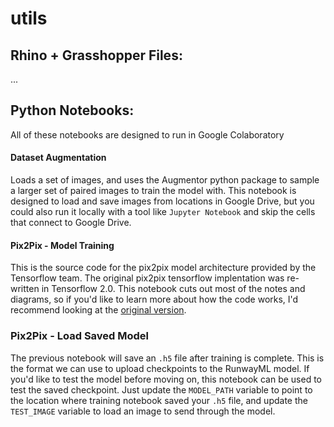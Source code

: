 # utils

## Rhino + Grasshopper Files:

...  

## Python Notebooks:

All of these notebooks are designed to run in Google Colaboratory

#### Dataset Augmentation
Loads a set of images, and uses the Augmentor python package to sample a larger set of paired images to train the model with. This notebook is designed to load and save images from locations in Google Drive, but you could also run it locally with a tool like `Jupyter Notebook` and skip the cells that connect to Google Drive.

#### Pix2Pix - Model Training
This is the source code for the pix2pix model architecture provided by the Tensorflow team. The original pix2pix tensorflow implentation was re-written in Tensorflow 2.0. This notebook cuts out most of the notes and diagrams, so if you'd like to learn more about how the code works, I'd recommend looking at the [original version](https://www.tensorflow.org/tutorials/generative/pix2pix).

### Pix2Pix - Load Saved Model
The previous notebook will save an `.h5` file after training is complete. This is the format we can use to upload checkpoints to the RunwayML model. If you'd like to test the model before moving on, this notebook can be used to test the saved checkpoint. Just update the `MODEL_PATH` variable to point to the location where training notebook saved your `.h5` file, and update the `TEST_IMAGE` variable to load an image to send through the model.